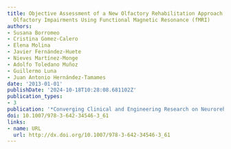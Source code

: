 ```yaml
---
title: Objective Assessment of a New Olfactory Rehabilitation Approach in Adults with
  Olfactory Impairments Using Functional Magnetic Resonance (fMRI)
authors:
- Susana Borromeo
- Cristina Gomez-Calero
- Elena Molina
- Javier Fernández-Huete
- Nieves Martínez-Monge
- Adolfo Toledano Muñoz
- Guillermo Luna
- Juan Antonio Hernández-Tamames
date: '2013-01-01'
publishDate: '2024-10-18T10:28:08.681102Z'
publication_types:
- 3
publication: '*Converging Clinical and Engineering Research on Neurorehabilitation*'
doi: 10.1007/978-3-642-34546-3_61
links:
- name: URL
  url: http://dx.doi.org/10.1007/978-3-642-34546-3_61
---
```

